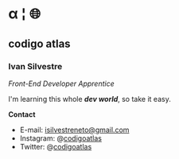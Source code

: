# α ¦ :globe_with_meridians:
## codigo atlas
### Ivan Silvestre
_Front-End Developer Apprentice_

I'm learning this whole ***dev world***, so take it easy.

**Contact**
* E-mail: isilvestreneto@gmail.com
* Instagram: @[codigoatlas](https://instagram.com/codigoatlas)
* Twitter: @[codigoatlas](https://twitter.com/codigoatlas)
